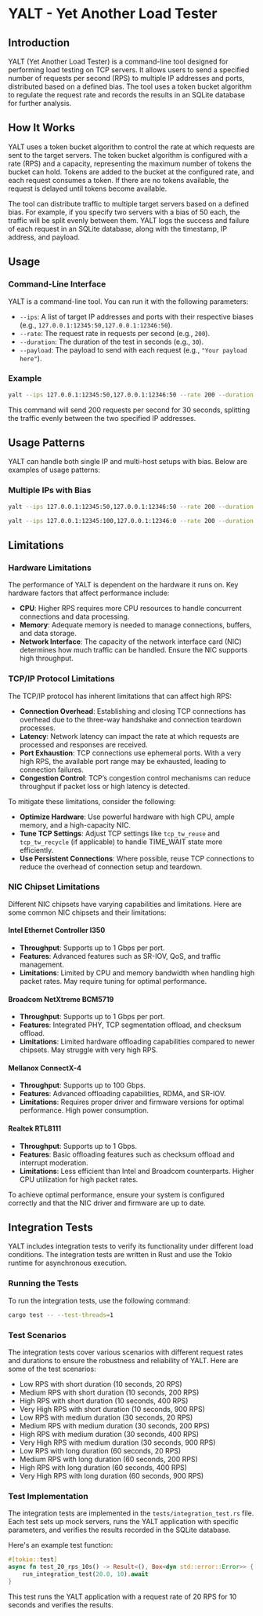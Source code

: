# YALT - Yet Another Load Tester

## Introduction

YALT (Yet Another Load Tester) is a command-line tool designed for performing load testing on TCP servers. It allows users to send a specified number of requests per second (RPS) to multiple IP addresses and ports, distributed based on a defined bias. The tool uses a token bucket algorithm to regulate the request rate and records the results in an SQLite database for further analysis.

## How It Works

YALT uses a token bucket algorithm to control the rate at which requests are sent to the target servers. The token bucket algorithm is configured with a rate (RPS) and a capacity, representing the maximum number of tokens the bucket can hold. Tokens are added to the bucket at the configured rate, and each request consumes a token. If there are no tokens available, the request is delayed until tokens become available.

The tool can distribute traffic to multiple target servers based on a defined bias. For example, if you specify two servers with a bias of 50 each, the traffic will be split evenly between them. YALT logs the success and failure of each request in an SQLite database, along with the timestamp, IP address, and payload.

## Usage

### Command-Line Interface

YALT is a command-line tool. You can run it with the following parameters:

- `--ips`: A list of target IP addresses and ports with their respective biases (e.g., `127.0.0.1:12345:50,127.0.0.1:12346:50`).
- `--rate`: The request rate in requests per second (e.g., `200`).
- `--duration`: The duration of the test in seconds (e.g., `30`).
- `--payload`: The payload to send with each request (e.g., `"Your payload here"`).

### Example

```sh
yalt --ips 127.0.0.1:12345:50,127.0.0.1:12346:50 --rate 200 --duration 30 --payload "Test payload"
```

This command will send 200 requests per second for 30 seconds, splitting the traffic evenly between the two specified IP addresses.

## Usage Patterns

YALT can handle both single IP and multi-host setups with bias. Below are examples of usage patterns:

### Multiple IPs with Bias

```sh
yalt --ips 127.0.0.1:12345:50,127.0.0.1:12346:50 --rate 200 --duration 30 --payload "Test payload"
```
```sh
yalt --ips 127.0.0.1:12345:100,127.0.0.1:12346:0 --rate 200 --duration 30 --payload "Test payload"
```


## Limitations

### Hardware Limitations

The performance of YALT is dependent on the hardware it runs on. Key hardware factors that affect performance include:

- **CPU**: Higher RPS requires more CPU resources to handle concurrent connections and data processing.
- **Memory**: Adequate memory is needed to manage connections, buffers, and data storage.
- **Network Interface**: The capacity of the network interface card (NIC) determines how much traffic can be handled. Ensure the NIC supports high throughput.

### TCP/IP Protocol Limitations

The TCP/IP protocol has inherent limitations that can affect high RPS:

- **Connection Overhead**: Establishing and closing TCP connections has overhead due to the three-way handshake and connection teardown processes.
- **Latency**: Network latency can impact the rate at which requests are processed and responses are received.
- **Port Exhaustion**: TCP connections use ephemeral ports. With a very high RPS, the available port range may be exhausted, leading to connection failures.
- **Congestion Control**: TCP’s congestion control mechanisms can reduce throughput if packet loss or high latency is detected.

To mitigate these limitations, consider the following:

- **Optimize Hardware**: Use powerful hardware with high CPU, ample memory, and a high-capacity NIC.
- **Tune TCP Settings**: Adjust TCP settings like `tcp_tw_reuse` and `tcp_tw_recycle` (if applicable) to handle TIME_WAIT state more efficiently.
- **Use Persistent Connections**: Where possible, reuse TCP connections to reduce the overhead of connection setup and teardown.

### NIC Chipset Limitations

Different NIC chipsets have varying capabilities and limitations. Here are some common NIC chipsets and their limitations:

#### Intel Ethernet Controller I350

- **Throughput**: Supports up to 1 Gbps per port.
- **Features**: Advanced features such as SR-IOV, QoS, and traffic management.
- **Limitations**: Limited by CPU and memory bandwidth when handling high packet rates. May require tuning for optimal performance.

#### Broadcom NetXtreme BCM5719

- **Throughput**: Supports up to 1 Gbps per port.
- **Features**: Integrated PHY, TCP segmentation offload, and checksum offload.
- **Limitations**: Limited hardware offloading capabilities compared to newer chipsets. May struggle with very high RPS.

#### Mellanox ConnectX-4

- **Throughput**: Supports up to 100 Gbps.
- **Features**: Advanced offloading capabilities, RDMA, and SR-IOV.
- **Limitations**: Requires proper driver and firmware versions for optimal performance. High power consumption.

#### Realtek RTL8111

- **Throughput**: Supports up to 1 Gbps.
- **Features**: Basic offloading features such as checksum offload and interrupt moderation.
- **Limitations**: Less efficient than Intel and Broadcom counterparts. Higher CPU utilization for high packet rates.

To achieve optimal performance, ensure your system is configured correctly and that the NIC driver and firmware are up to date.

## Integration Tests

YALT includes integration tests to verify its functionality under different load conditions. The integration tests are written in Rust and use the Tokio runtime for asynchronous execution.

### Running the Tests

To run the integration tests, use the following command:

```sh
cargo test -- --test-threads=1
```

### Test Scenarios

The integration tests cover various scenarios with different request rates and durations to ensure the robustness and reliability of YALT. Here are some of the test scenarios:

- Low RPS with short duration (10 seconds, 20 RPS)
- Medium RPS with short duration (10 seconds, 200 RPS)
- High RPS with short duration (10 seconds, 400 RPS)
- Very High RPS with short duration (10 seconds, 900 RPS)
- Low RPS with medium duration (30 seconds, 20 RPS)
- Medium RPS with medium duration (30 seconds, 200 RPS)
- High RPS with medium duration (30 seconds, 400 RPS)
- Very High RPS with medium duration (30 seconds, 900 RPS)
- Low RPS with long duration (60 seconds, 20 RPS)
- Medium RPS with long duration (60 seconds, 200 RPS)
- High RPS with long duration (60 seconds, 400 RPS)
- Very High RPS with long duration (60 seconds, 900 RPS)

### Test Implementation

The integration tests are implemented in the `tests/integration_test.rs` file. Each test sets up mock servers, runs the YALT application with specific parameters, and verifies the results recorded in the SQLite database.

Here's an example test function:

```rust
#[tokio::test]
async fn test_20_rps_10s() -> Result<(), Box<dyn std::error::Error>> {
    run_integration_test(20.0, 10).await
}
```

This test runs the YALT application with a request rate of 20 RPS for 10 seconds and verifies the results.
